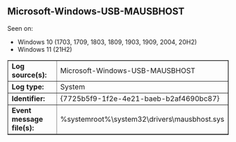 ## Microsoft-Windows-USB-MAUSBHOST

Seen on:
* Windows 10 (1703, 1709, 1803, 1809, 1903, 1909, 2004, 20H2)
* Windows 11 (21H2)

<table border="1" class="docutils">
  <tbody>
    <tr>
      <td><b>Log source(s):</b></td>
      <td>Microsoft-Windows-USB-MAUSBHOST</td>
    </tr>
    <tr>
      <td><b>Log type:</b></td>
      <td>System</td>
    </tr>
    <tr>
      <td><b>Identifier:</b></td>
      <td>{7725b5f9-1f2e-4e21-baeb-b2af4690bc87}</td>
    </tr>
    <tr>
      <td><b>Event message file(s):</b></td>
      <td>%systemroot%\system32\drivers\mausbhost.sys</td>
    </tr>
  </tbody>
</table>

&nbsp;

